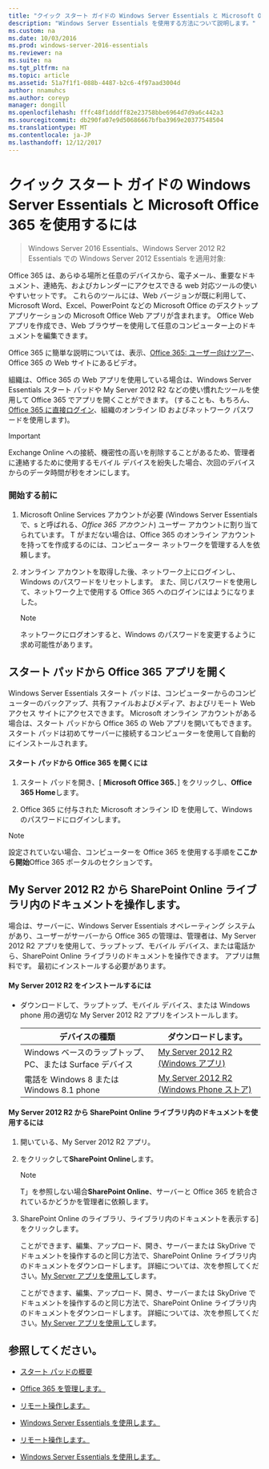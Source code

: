```yaml
---
title: "クイック スタート ガイドの Windows Server Essentials と Microsoft Office 365 を使用するには"
description: "Windows Server Essentials を使用する方法について説明します。"
ms.custom: na
ms.date: 10/03/2016
ms.prod: windows-server-2016-essentials
ms.reviewer: na
ms.suite: na
ms.tgt_pltfrm: na
ms.topic: article
ms.assetid: 51a7f1f1-088b-4487-b2c6-4f97aad3004d
author: nnamuhcs
ms.author: coreyp
manager: dongill
ms.openlocfilehash: fffc48f1dddff82e23758bbe6964d7d9a6c442a3
ms.sourcegitcommit: db290fa07e9d50686667bfba3969e20377548504
ms.translationtype: MT
ms.contentlocale: ja-JP
ms.lasthandoff: 12/12/2017
---
```

# <a name="quick-start-guide-to-using-microsoft-office-365-with-windows-server-essentials"></a>クイック スタート ガイドの Windows Server Essentials と Microsoft Office 365 を使用するには

>Windows Server 2016 Essentials、Windows Server 2012 R2 Essentials での Windows Server 2012 Essentials を適用対象:

 Office 365 は、あらゆる場所と任意のデバイスから、電子メール、重要なドキュメント、連絡先、およびカレンダーにアクセスできる web 対応ツールの使いやすいセットです。 これらのツールには、Web バージョンが既に利用して、Microsoft Word、Excel、PowerPoint などの Microsoft Office のデスクトップ アプリケーションの Microsoft Office Web アプリが含まれます。 Office Web アプリを作成でき、Web ブラウザーを使用して任意のコンピューター上のドキュメントを編集できます。  
  
 Office 365 に簡単な説明については、表示、[Office 365: ユーザー向けツアー](https://onlinehelp.microsoft.com/office365-smallbusinesses/hh534379.aspx)、Office 365 の Web サイトにあるビデオ。  
  
 組織は、Office 365 の Web アプリを使用している場合は、Windows Server Essentials スタート パッドや My Server 2012 R2 などの使い慣れたツールを使用して Office 365 でアプリを開くことができます。 (することも、もちろん、[Office 365 に直接ログイン](https://login.microsoftonline.com/login.srf?wa=wsignin1.0&rpsnv=2&ct=1384059583&rver=6.1.6206.0&wp=MBI_KEY&wreply=https:%2F%2Fwww.outlook.com%2Fowa%2F&id=260563&whr=students.tamuk.edu&CBCXT=out)、組織のオンライン ID およびネットワーク パスワードを使用します)。  
  
> [!IMPORTANT]
>  Exchange Online への接続、機密性の高いを削除することがあるため、管理者に連絡するために使用するモバイル デバイスを紛失した場合、次回のデバイスからのデータ時間が秒をオンにします。  
  
### <a name="before-you-begin"></a>開始する前に  
  
1.  Microsoft Online Services アカウントが必要 (Windows Server Essentials で、s と呼ばれる、*Office 365 アカウント*) ユーザー アカウントに割り当てられています。 T がまだない場合は、Office 365 のオンライン アカウントを持ってを作成するのには、コンピューター ネットワークを管理する人を依頼します。  
  
2.  オンライン アカウントを取得した後、ネットワーク上にログインし、Windows のパスワードをリセットします。 また、同じパスワードを使用して、ネットワーク上で使用する Office 365 へのログインにはようになりました。  
  
    > [!NOTE]
    >  ネットワークにログオンすると、Windows のパスワードを変更するように求め可能性があります。  
  
## <a name="open-office-365-apps-from-the-launchpad"></a>スタート パッドから Office 365 アプリを開く  
 Windows Server Essentials スタート パッドは、コンピューターからのコンピューターのバックアップ、共有ファイルおよびメディア、およびリモート Web アクセス サイトにアクセスできます。 Microsoft オンライン アカウントがある場合は、スタート パッドから Office 365 の Web アプリを開いてもできます。 スタート パッドは初めてサーバーに接続するコンピューターを使用して自動的にインストールされます。  
  
#### <a name="to-open-office-365-from-the-launchpad"></a>スタート パッドから Office 365 を開くには  
  
1.  スタート パッドを開き、[ **Microsoft Office 365**、] をクリックし、**Office 365 Home**します。  
  
2.  Office 365 に付与された Microsoft オンライン ID を使用して、Windows のパスワードにログインします。  
  
> [!NOTE]
>  設定されていない場合、コンピューターを Office 365 を使用する手順を**ここから開始**Office 365 ポータルのセクションです。  
  
## <a name="work-with-documents-in-your-sharepoint-online-libraries-from-my-server-2012-r2"></a>My Server 2012 R2 から SharePoint Online ライブラリ内のドキュメントを操作します。  
 場合は、サーバーに、Windows Server Essentials オペレーティング システムがあり、ユーザーがサーバーから Office 365 の管理は、管理者は、My Server 2012 R2 アプリを使用して、ラップトップ、モバイル デバイス、または電話から、SharePoint Online ライブラリのドキュメントを操作できます。 アプリは無料です。 最初にインストールする必要があります。  
  
#### <a name="to-install-my-server-2012-r2"></a>My Server 2012 R2 をインストールするには  
  
-   ダウンロードして、ラップトップ、モバイル デバイス、または Windows phone 用の適切な My Server 2012 R2 アプリをインストールします。  
  
    |デバイスの種類|ダウンロードします。|  
    |-----------------|-------------------|  
    |Windows ベースのラップトップ、PC、または Surface デバイス|[My Server 2012 R2 (Windows アプリ)](https://apps.microsoft.com/windows/app/my-server-2012-r2/67e86695-bda3-4f32-96c4-2e20e56f1cf3)|  
    | 電話を Windows 8 または Windows 8.1 phone|[My Server 2012 R2 (Windows Phone ストア)](http://www.windowsphone.com/store/app/my-server-2012-r2/44f596b5-0477-4096-b96e-ddd6ef64ad6b)|  
  
#### <a name="to-work-with-documents-in-sharepoint-online-libraries-from-my-server-2012-r2"></a>My Server 2012 R2 から SharePoint Online ライブラリ内のドキュメントを使用するには  
  
1.  開いている、My Server 2012 R2 アプリ。  
  
2.  をクリックして**SharePoint Online**します。  
  
    > [!NOTE]
    >  T」を参照しない場合**SharePoint Online**、サーバーと Office 365 を統合されているかどうかを管理者に依頼します。  
  
3.  SharePoint Online のライブラリ、ライブラリ内のドキュメントを表示する] をクリックします。  
  

     ことができます、編集、アップロード、開き、サーバーまたは SkyDrive でドキュメントを操作するのと同じ方法で、SharePoint Online ライブラリ内のドキュメントをダウンロードします。 詳細については、次を参照してください。[My Server アプリを使用して](Use-the-My-Server-App-to-Connect-to-Windows-Server-Essentials.md)します。  

     ことができます、編集、アップロード、開き、サーバーまたは SkyDrive でドキュメントを操作するのと同じ方法で、SharePoint Online ライブラリ内のドキュメントをダウンロードします。 詳細については、次を参照してください。[My Server アプリを使用して](../use/Use-the-My-Server-App-to-Connect-to-Windows-Server-Essentials.md)します。  

  
## <a name="see-also"></a>参照してください。  
  
-   [スタート パッドの概要](../manage/Overview-of-the-Launchpad-in-Windows-Server-Essentials.md)  
  
-   [Office 365 を管理します。](../manage/Manage-Office-365-in-Windows-Server-Essentials.md)  
  

-   [リモート操作します。](Work-Remotely-in-Windows-Server-Essentials.md)  
  
-   [Windows Server Essentials を使用します。](Use-Windows-Server-Essentials.md)

-   [リモート操作します。](../use/Work-Remotely-in-Windows-Server-Essentials.md)  
  
-   [Windows Server Essentials を使用します。](../use/Use-Windows-Server-Essentials.md)

